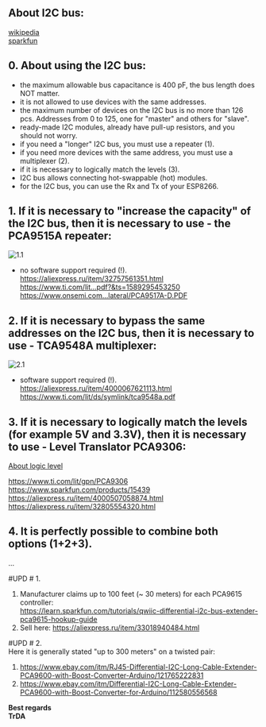 ## About I2C bus:
[wikipedia](https://en.wikipedia.org/wiki/I%C2%B2C)  
[sparkfun](https://learn.sparkfun.com/tutorials/i2c)  

## 0. About using the I2C bus:
- the maximum allowable bus capacitance is 400 pF, the bus length does NOT matter.
- it is not allowed to use devices with the same addresses.
- the maximum number of devices on the I2C bus is no more than 126 pcs. Addresses from 0 to 125, one for "master" and others for "slave".
- ready-made I2C modules, already have pull-up resistors, and you should not worry.
- if you need a "longer" I2C bus, you must use a repeater (1).
- if you need more devices with the same address, you must use a multiplexer (2).
- if it is necessary to logically match the levels (3).
- I2C bus allows connecting hot-swappable (hot) modules.
- for the I2C bus, you can use the Rx and Tx of your ESP8266.

## 1. If it is necessary to "increase the capacity" of the I2C bus, then it is necessary to use - the PCA9515A repeater:
![1.1](https://raw.githubusercontent.com/TrDA-hab/Projects/master/I2C%20bus/I2C%201.1%20.jpg)
- no software support required (!).   
https://aliexpress.ru/item/32757561351.html   
https://www.ti.com/lit...pdf?&ts=1589295453250   
https://www.onsemi.com...lateral/PCA9517A-D.PDF   

## 2. If it is necessary to bypass the same addresses on the I2C bus, then it is necessary to use - TCA9548A multiplexer:
![2.1](https://raw.githubusercontent.com/TrDA-hab/Projects/master/I2C%20bus/I2C%202.1%20.jpg)
- software support required (!).   
https://aliexpress.ru/item/4000067621113.html   
https://www.ti.com/lit/ds/symlink/tca9548a.pdf   

## 3. If it is necessary to logically match the levels (for example 5V and 3.3V), then it is necessary to use - Level Translator PCA9306:
[About logic level](https://learn.sparkfun.com/tutorials/logic-levels)   

https://www.ti.com/lit/gpn/PCA9306
https://www.sparkfun.com/products/15439
https://aliexpress.ru/item/4000507058874.html
https://aliexpress.ru/item/32805554320.html

## 4. It is perfectly possible to combine both options (1+2+3).  

...

#UPD # 1.   
1. Manufacturer claims up to 100 feet (~ 30 meters) for each PCA9615 controller:   
https://learn.sparkfun.com/tutorials/qwiic-differential-i2c-bus-extender-pca9615-hookup-guide   
2. Sell here:
https://aliexpress.ru/item/33018940484.html

#UPD # 2.    
Here it is generally stated "up to 300 meters" on a twisted pair:   
1. https://www.ebay.com/itm/RJ45-Differential-I2C-Long-Cable-Extender-PCA9600-with-Boost-Converter-Arduino/121765222831  
2. https://www.ebay.com/itm/Differential-I2C-Long-Cable-Extender-PCA9600-with-Boost-Converter-for-Arduino/112580556568   

**Best regards   
TrDA**
